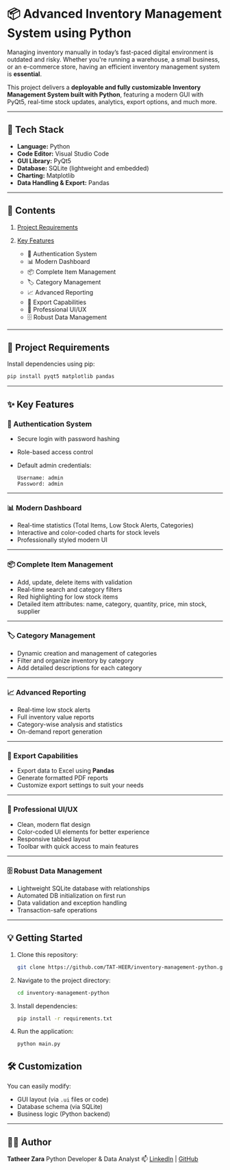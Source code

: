 # 📦 Advanced Inventory Management System using Python

Managing inventory manually in today’s fast-paced digital environment is outdated and risky. Whether you're running a warehouse, a small business, or an e-commerce store, having an efficient inventory management system is **essential**.

This project delivers a **deployable and fully customizable Inventory Management System built with Python**, featuring a modern GUI with PyQt5, real-time stock updates, analytics, export options, and much more.

---

## 🚀 Tech Stack

* **Language:** Python
* **Code Editor:** Visual Studio Code
* **GUI Library:** PyQt5
* **Database:** SQLite (lightweight and embedded)
* **Charting:** Matplotlib
* **Data Handling & Export:** Pandas

---

## 📁 Contents

1. [Project Requirements](#-project-requirements)
2. [Key Features](#-key-features)

   * 🔐 Authentication System
   * 📊 Modern Dashboard
   * 📦 Complete Item Management
   * 🏷️ Category Management
   * 📈 Advanced Reporting
   * 💾 Export Capabilities
   * 🎨 Professional UI/UX
   * 🗄️ Robust Data Management

---

## 🧰 Project Requirements

Install dependencies using pip:

```bash
pip install pyqt5 matplotlib pandas
```

---

## ✨ Key Features

### 🔐 Authentication System

* Secure login with password hashing
* Role-based access control
* Default admin credentials:

  ```
  Username: admin  
  Password: admin  
  ```

---

### 📊 Modern Dashboard

* Real-time statistics (Total Items, Low Stock Alerts, Categories)
* Interactive and color-coded charts for stock levels
* Professionally styled modern UI

---

### 📦 Complete Item Management

* Add, update, delete items with validation
* Real-time search and category filters
* Red highlighting for low stock items
* Detailed item attributes: name, category, quantity, price, min stock, supplier

---

### 🏷️ Category Management

* Dynamic creation and management of categories
* Filter and organize inventory by category
* Add detailed descriptions for each category

---

### 📈 Advanced Reporting

* Real-time low stock alerts
* Full inventory value reports
* Category-wise analysis and statistics
* On-demand report generation

---

### 💾 Export Capabilities

* Export data to Excel using **Pandas**
* Generate formatted PDF reports
* Customize export settings to suit your needs

---

### 🎨 Professional UI/UX

* Clean, modern flat design
* Color-coded UI elements for better experience
* Responsive tabbed layout
* Toolbar with quick access to main features

---

### 🗄️ Robust Data Management

* Lightweight SQLite database with relationships
* Automated DB initialization on first run
* Data validation and exception handling
* Transaction-safe operations

---

## 💡 Getting Started

1. Clone this repository:

   ```bash
   git clone https://github.com/TAT-HEER/inventory-management-python.git
   ```
2. Navigate to the project directory:

   ```bash
   cd inventory-management-python
   ```
3. Install dependencies:

   ```bash
   pip install -r requirements.txt
   ```
4. Run the application:

   ```bash
   python main.py
   ```


## 🛠️ Customization

You can easily modify:

* GUI layout (via `.ui` files or code)
* Database schema (via SQLite)
* Business logic (Python backend)

---

## 🧑‍💻 Author

**Tatheer Zara**
Python Developer & Data Analyst
📫 [LinkedIn](https://www.linkedin.com/in/tatheerzara) | [GitHub](https://github.com/TAT-HEER)
